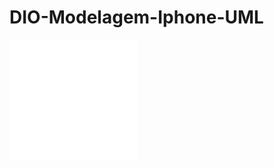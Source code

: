 # DIO-Modelagem-Iphone-UML


![<alt text>]( <data:image/png;base64,iVBORw0KGgoAAAANSUhEUgAAAMwAAADACAMAAAB/Pny7AAAAA1BMVEX///+nxBvIAAAAPUlEQVR4nO3BMQEAAADCoPVPbQ0PoAAAAAAAAAAAAAAAAAAAAAAAAAAAAAAAAAAAAAAAAAAAAAAAAAAAvgyZwAABCrx9CgAAAABJRU5ErkJggg==>)
